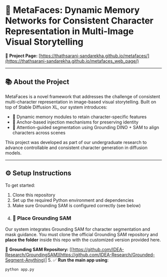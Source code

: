 # 🧠 MetaFaces: Dynamic Memory Networks for Consistent Character Representation in Multi-Image Visual Storytelling

📄 **Project Page:** [https://thathsarani-sandarekha.github.io/metafaces/](https://thathsarani-sandarekha.github.io/metafaces_web_page/)

---

## 📚 About the Project

MetaFaces is a novel framework that addresses the challenge of consistent multi-character representation in image-based visual storytelling. Built on top of Stable Diffusion XL, our system introduces:

- 🧠 Dynamic memory modules to retain character-specific features  
- 🧲 Anchor-based injection mechanisms for preserving identity  
- 🎯 Attention-guided segmentation using Grounding DINO + SAM to align characters across scenes  

This project was developed as part of our undergraduate research to advance controllable and consistent character generation in diffusion models.

---

## ⚙️ Setup Instructions

To get started:

1. Clone this repository
2. Set up the required Python environment and dependencies
3. Make sure Grounding SAM is configured correctly (see below)
4. ### 🔁 Place Grounding SAM

Our system integrates Grounding SAM for character segmentation and mask guidance. You must clone the official Grounding SAM repository and **place the folder** inside this repo with the customized version provided here.

🔗 **Grounding SAM Repository:** [[https://github.com/IDEA-Research/GroundingSAM](https://github.com/IDEA-Research/Grounded-Segment-Anything)]
5. ✅ **Run the main app using**:
```bash
python app.py
